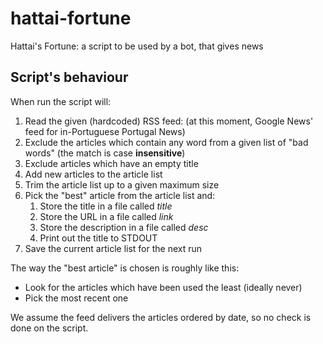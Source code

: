 hattai-fortune
==============

Hattai's Fortune: a script to be used by a bot, that gives news

## Script's behaviour

When run the script will:

1. Read the given (hardcoded) RSS feed:
   (at this moment, Google News' feed for in-Portuguese Portugal News)
2. Exclude the articles which contain any word from a given list of "bad words"
   (the match is case **insensitive**)
3. Exclude articles which have an empty title
4. Add new articles to the article list
5. Trim the article list up to a given maximum size
6. Pick the "best" article from the article list and:
    1. Store the title in a file called _title_
    2. Store the URL in a file called _link_
    2. Store the description in a file called _desc_
    3. Print out the title to STDOUT
7. Save the current article list for the next run


The way the "best article" is chosen is roughly like this:

- Look for the articles which have been used the least (ideally never)
- Pick the most recent one

We assume the feed delivers the articles ordered by date, so no check is done
on the script.
